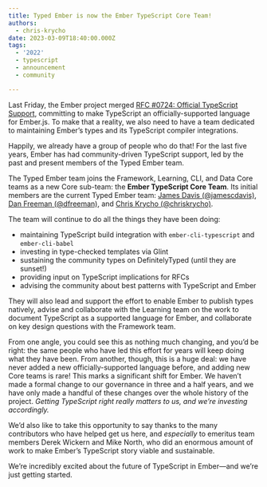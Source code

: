 ```yaml
---
title: Typed Ember is now the Ember TypeScript Core Team!
authors:
  - chris-krycho
date: 2023-03-09T18:40:00.000Z
tags:
  - '2022'
  - typescript
  - announcement
  - community

---
```


Last Friday, the Ember project merged [RFC #0724: Official TypeScript Support](https://emberjs.github.io/rfcs/0724-road-to-typescript.html), committing to make TypeScript an officially-supported language for Ember.js. To make that a reality, we also need to have a team dedicated to maintaining Ember’s types and its TypeScript compiler integrations.

Happily, we already have a group of people who do that! For the last five years, Ember has had community-driven TypeScript support, led by the past and present members of the Typed Ember team. 

The Typed Ember team joins the Framework, Learning, CLI, and Data Core teams as a new Core sub-team: the **Ember TypeScript Core Team**. Its initial members are the current Typed Ember team: [James Davis (@jamescdavis)](https://github.com/jamescdavis), [Dan Freeman (@dfreeman)](https://github.com/dfreeman), and [Chris Krycho (@chriskrycho)](https://github.com/chriskrycho).

The team will continue to do all the things they have been doing:

- maintaining TypeScript build integration with `ember-cli-typescript` and `ember-cli-babel`
- investing in type-checked templates via Glint
- sustaining the community types on DefinitelyTyped (until they are sunset!)
- providing input on TypeScript implications for RFCs
- advising the community about best patterns with TypeScript and Ember

They will also lead and support the effort to enable Ember to publish types natively, advise and collaborate with the Learning team on the work to document TypeScript as a supported language for Ember, and collaborate on key design questions with the Framework team.

From one angle, you could see this as nothing much changing, and you’d be right: the same people who have led this effort for years will keep doing what they have been. From another, though, this is a huge deal: we have never added a new officially-supported language before, and adding new Core teams is rare! This marks a significant shift for Ember. We haven’t made a formal change to our governance in three and a half years, and we have only made a handful of these changes over the whole history of the project. *Getting TypeScript right really matters to us, and we’re investing accordingly.*

We’d also like to take this opportunity to say thanks to the many contributors who have helped get us here, and *especially* to emeritus team members Derek Wickern and Mike North, who did an enormous amount of work to make Ember’s TypeScript story viable and sustainable.

<!-- alex ignore just-->
We’re incredibly excited about the future of TypeScript in Ember—and we’re just getting started.
